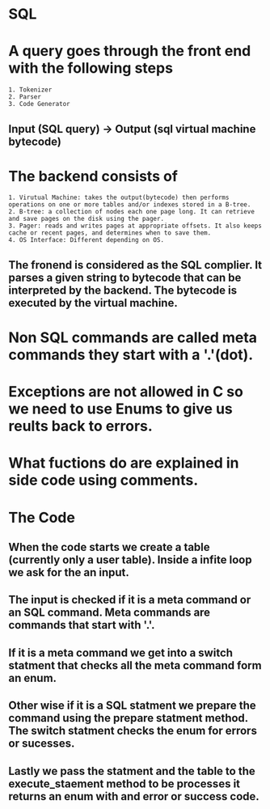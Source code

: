 # SQL
# A query goes through the front end with the following steps
    1. Tokenizer
    2. Parser
    3. Code Generator

## Input (SQL query) -> Output (sql virtual machine bytecode)

# The backend consists of
    1. Virutual Machine: takes the output(bytecode) then performs operations on one or more tables and/or indexes stored in a B-tree.
    2. B-tree: a collection of nodes each one page long. It can retrieve and save pages on the disk using the pager.
    3. Pager: reads and writes pages at appropriate offsets. It also keeps cache or recent pages, and determines when to save them.
    4. OS Interface: Different depending on OS.

## The fronend is considered as the SQL complier. It parses a given string to bytecode that can be interpreted by the backend. The bytecode is executed by the virtual machine.







# Non SQL commands are called meta commands they start with a '.'(dot).
# Exceptions are not allowed in C so we need to use Enums to give us reults back to errors.
# What fuctions do are explained in side code using comments.
# The Code
## When the code starts we create a table (currently only a user table). Inside a infite loop we ask for the an input.
## The input is checked if it is a meta command or an SQL command. Meta commands are commands that start with '.'.
## If it is a meta command we get into a switch statment that checks all the meta command form an enum.
## Other wise if it is a SQL statment we prepare the command using the prepare statment method. The switch statment checks the enum for errors or sucesses.
## Lastly we pass the statment and the table to the execute_staement method to be processes it returns an enum with and error or success code.
